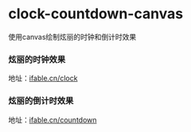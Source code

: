 # clock-countdown-canvas
使用canvas绘制炫丽的时钟和倒计时效果
<div>
  <h3>炫丽的时钟效果</h3>
  地址：<a href="http://ifable.cn/clock" target="_blank">ifable.cn/clock</a>
</div>
<div>
  <h3>炫丽的倒计时效果</h3>
  地址：<a href="http://ifable.cn/countdown" target="_blank">ifable.cn/countdown</a>
</div>
